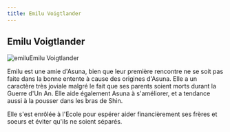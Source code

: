 ```yaml
---
title: Emilu Voigtlander
---
```


Emilu Voigtlander
-----------------

![emilu](/images/stories/manga/ecoleduciel/persos/emilu.jpg)Emilu Voigtlander


Emilu est une amie d'Asuna, bien que leur première rencontre ne se soit pas faite dans la bonne entente à cause des origines d'Asuna. Elle a un caractère très joviale malgré le fait que ses parents soient morts durant la Guerre d'Un An. Elle aide également Asuna à s'améliorer, et a tendance aussi à la pousser dans les bras de Shin.


Elle s'est enrôlée à l'Ecole pour espérer aider financièrement ses frères et soeurs et éviter qu'ils ne soient séparés.

